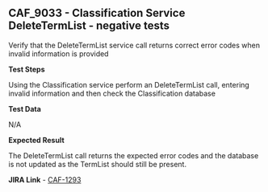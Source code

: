 ## CAF_9033 - Classification Service DeleteTermList - negative tests ##

Verify that the DeleteTermList service call returns correct error codes when invalid information is provided

**Test Steps**

Using the Classification service perform an DeleteTermList call, entering invalid information and then check the Classification database

**Test Data**

N/A

**Expected Result**

The DeleteTermList call returns the expected error codes and the database is not updated as the TermList should still be present.

**JIRA Link** - [CAF-1293](https://jira.autonomy.com/browse/CAF-1293)


